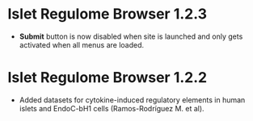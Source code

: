 # Islet Regulome Browser 1.2.3

- **Submit** button is now disabled when site is launched and only gets activated when all menus are loaded.

# Islet Regulome Browser 1.2.2

- Added datasets for cytokine-induced regulatory elements in human islets and EndoC-bH1 cells (Ramos-Rodríguez M. et al).